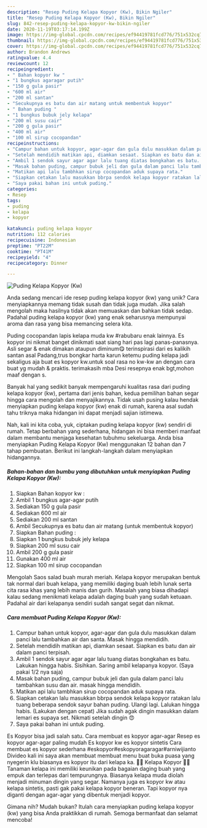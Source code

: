 ```yaml
---
description: "Resep Puding Kelapa Kopyor (Kw), Bikin Ngiler"
title: "Resep Puding Kelapa Kopyor (Kw), Bikin Ngiler"
slug: 842-resep-puding-kelapa-kopyor-kw-bikin-ngiler
date: 2020-11-19T03:17:14.199Z
image: https://img-global.cpcdn.com/recipes/ef94419781fcd776/751x532cq70/puding-kelapa-kopyor-kw-foto-resep-utama.jpg
thumbnail: https://img-global.cpcdn.com/recipes/ef94419781fcd776/751x532cq70/puding-kelapa-kopyor-kw-foto-resep-utama.jpg
cover: https://img-global.cpcdn.com/recipes/ef94419781fcd776/751x532cq70/puding-kelapa-kopyor-kw-foto-resep-utama.jpg
author: Brandon Andrews
ratingvalue: 4.4
reviewcount: 12
recipeingredient:
- " Bahan kopyor kw "
- "1 bungkus agaragar putih"
- "150 g gula pasir"
- "600 ml air"
- "200 ml santan"
- "Secukupnya es batu dan air matang untuk membentuk kopyor"
- " Bahan puding "
- "1 bungkus bubuk jely kelapa"
- "200 ml susu cair"
- "200 g gula pasir"
- "400 ml air"
- "100 ml sirup cocopandan"
recipeinstructions:
- "Campur bahan untuk kopyor, agar-agar dan gula dulu masukkan dalam panci lalu tambahkan air dan santa. Masak hingga mendidih."
- "Setelah mendidih matikan api, diamkan sesaat. Siapkan es batu dan air dalam panci terpisah."
- "Ambil 1 sendok sayur agar agar lalu tuang diatas bongkahan es batu. Lakukan hingga habis. Sisihkan. Saring ambil kelapanya kopyor. (Saya pakai 1/2 nya saja)"
- "Masak bahan puding, campur bubuk jeli dan gula dalam panci lalu tambahkan susu dan air. masak hingga mendidih."
- "Matikan api lalu tambhkan sirup cocopandan aduk supaya rata."
- "Siapkan cetakan lalu masukkan bbrpa sendok kelapa kopyor ratakan lalu tuang beberapa sendok sayur bahan puding. Ulangi lagi. Lalukan hingga habis. (Lakukan dengan cepat) Jika sudah agak dingin masukkan dalam lemari es supaya set. Nikmati setelah dingin 😍"
- "Saya pakai bahan ini untuk puding."
categories:
- Resep
tags:
- puding
- kelapa
- kopyor

katakunci: puding kelapa kopyor 
nutrition: 112 calories
recipecuisine: Indonesian
preptime: "PT22M"
cooktime: "PT41M"
recipeyield: "4"
recipecategory: Dinner

---
```



![Puding Kelapa Kopyor (Kw)](https://img-global.cpcdn.com/recipes/ef94419781fcd776/751x532cq70/puding-kelapa-kopyor-kw-foto-resep-utama.jpg)

Anda sedang mencari ide resep puding kelapa kopyor (kw) yang unik? Cara menyiapkannya memang tidak susah dan tidak juga mudah. Jika salah mengolah maka hasilnya tidak akan memuaskan dan bahkan tidak sedap. Padahal puding kelapa kopyor (kw) yang enak seharusnya mempunyai aroma dan rasa yang bisa memancing selera kita.

Puding cocopandan lapis kelapa muda kw #rabubaru enak lainnya. Es kopyor ini nikmat banget dinikmati saat siang hari pas lagi panas-panasnya. Asli segar &amp; enak dimakan ataupun diminum😋 terinspirasi dari es kalikih santan asal Padang,trus bongkar harta karun ketemu puding kelapa jadi sekaligus aja buat es kopyor kw.untuk soal rasa no kw-kw an dengan cara buat yg mudah &amp; praktis. terimakasih mba Desi resepnya enak bgt,mohon maaf dengan s.

Banyak hal yang sedikit banyak mempengaruhi kualitas rasa dari puding kelapa kopyor (kw), pertama dari jenis bahan, kedua pemilihan bahan segar hingga cara mengolah dan menyajikannya. Tidak usah pusing kalau hendak menyiapkan puding kelapa kopyor (kw) enak di rumah, karena asal sudah tahu triknya maka hidangan ini dapat menjadi sajian istimewa.


Nah, kali ini kita coba, yuk, ciptakan puding kelapa kopyor (kw) sendiri di rumah. Tetap berbahan yang sederhana, hidangan ini bisa memberi manfaat dalam membantu menjaga kesehatan tubuhmu sekeluarga. Anda bisa menyiapkan Puding Kelapa Kopyor (Kw) menggunakan 12 bahan dan 7 tahap pembuatan. Berikut ini langkah-langkah dalam menyiapkan hidangannya.

<!--inarticleads1-->

##### Bahan-bahan dan bumbu yang dibutuhkan untuk menyiapkan Puding Kelapa Kopyor (Kw):

1. Siapkan  Bahan kopyor kw :
1. Ambil 1 bungkus agar-agar putih
1. Sediakan 150 g gula pasir
1. Sediakan 600 ml air
1. Sediakan 200 ml santan
1. Ambil Secukupnya es batu dan air matang (untuk membentuk kopyor)
1. Siapkan  Bahan puding :
1. Siapkan 1 bungkus bubuk jely kelapa
1. Siapkan 200 ml susu cair
1. Ambil 200 g gula pasir
1. Gunakan 400 ml air
1. Siapkan 100 ml sirup cocopandan


Mengolah Saos salad buah murah meriah. Kelapa kopyor merupakan bentuk tak normal dari buah kelapa, yang memiliki daging buah lebih lunak serta cita rasa khas yang lebih manis dan gurih. Masalah yang biasa dihadapi kalau sedang menikmati kelapa adalah daging buah yang sudah ketuaan. Padahal air dari kelapanya sendiri sudah sangat segat dan nikmat. 

<!--inarticleads2-->

##### Cara membuat Puding Kelapa Kopyor (Kw):

1. Campur bahan untuk kopyor, agar-agar dan gula dulu masukkan dalam panci lalu tambahkan air dan santa. Masak hingga mendidih.
1. Setelah mendidih matikan api, diamkan sesaat. Siapkan es batu dan air dalam panci terpisah.
1. Ambil 1 sendok sayur agar agar lalu tuang diatas bongkahan es batu. Lakukan hingga habis. Sisihkan. Saring ambil kelapanya kopyor. (Saya pakai 1/2 nya saja)
1. Masak bahan puding, campur bubuk jeli dan gula dalam panci lalu tambahkan susu dan air. masak hingga mendidih.
1. Matikan api lalu tambhkan sirup cocopandan aduk supaya rata.
1. Siapkan cetakan lalu masukkan bbrpa sendok kelapa kopyor ratakan lalu tuang beberapa sendok sayur bahan puding. Ulangi lagi. Lalukan hingga habis. (Lakukan dengan cepat) Jika sudah agak dingin masukkan dalam lemari es supaya set. Nikmati setelah dingin 😍
1. Saya pakai bahan ini untuk puding.


Es Kopyor bisa jadi salah satu. Cara membuat es kopyor agar-agar Resep es kopyor agar-agar paling mudah Es kopyor kw es kopyor sintetis Cara membuat es kopyor sederhana #eskopyor#eskopyoragaragar#arniwijianto Divideo kali ini saya akan membuat membuat menu buat buka puasa yang nyegerin klu biasanya es kopyor itu dari kelapa ka. 🌰🌰 Kelapa Kopyor 🌰🌰 Tanaman kelapa ini memiliki keunikan pada bagaian daging buah yang empuk dan terlepas dari tempurungnya. Biasanya kelapa muda diolah menjadi minuman dingin yang segar. Namanya juga es kopyor kw atau kelapa sintetis, pasti gak pakai kelapa kopyor beneran. Tapi kopyor nya diganti dengan agar-agar yang dibentuk menjadi kopyor. 

Gimana nih? Mudah bukan? Itulah cara menyiapkan puding kelapa kopyor (kw) yang bisa Anda praktikkan di rumah. Semoga bermanfaat dan selamat mencoba!
